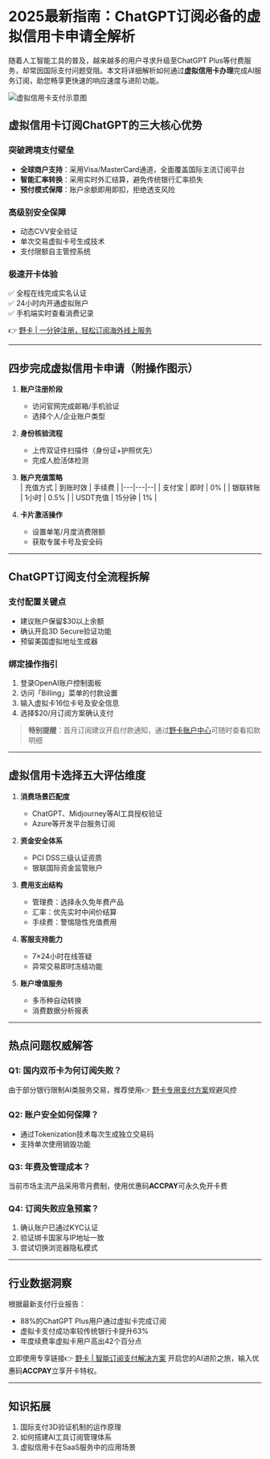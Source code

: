 # 2025最新指南：ChatGPT订阅必备的虚拟信用卡申请全解析

随着人工智能工具的普及，越来越多的用户寻求升级至ChatGPT Plus等付费服务，却常因国际支付问题受阻。本文将详细解析如何通过**虚拟信用卡办理**完成AI服务订阅，助您畅享更快速的响应速度与进阶功能。

![虚拟信用卡支付示意图](https://via.placeholder.com/800x400)

## 虚拟信用卡订阅ChatGPT的三大核心优势
### 突破跨境支付壁垒
- **全球商户支持**：采用Visa/MasterCard通道，全面覆盖国际主流订阅平台
- **智能汇率转换**：采用实时外汇结算，避免传统银行汇率损失
- **预付模式保障**：账户余额即用即扣，拒绝透支风险

### 高级别安全保障
- 动态CVV安全验证
- 单次交易虚拟卡号生成技术
- 支付限额自主管控系统

### 极速开卡体验
✅ 全程在线完成实名认证  
✅ 24小时内开通虚拟账户  
✅ 手机端实时查看消费记录  

👉 [野卡 | 一分钟注册，轻松订阅海外线上服务](https://bbtdd.com/yeka)

---

## 四步完成虚拟信用卡申请（附操作图示）
1. **账户注册阶段**  
   - 访问官网完成邮箱/手机验证
   - 选择个人/企业账户类型

2. **身份核验流程**  
   - 上传双证件扫描件（身份证+护照优先）
   - 完成人脸活体检测

3. **账户充值策略**  
   | 充值方式 | 到账时效 | 手续费 |
   |---|---|--|
   | 支付宝 | 即时 | 0% |
   | 银联转账 | 1小时 | 0.5% |
   | USDT充值 | 15分钟 | 1% |

4. **卡片激活操作**  
   - 设置单笔/月度消费限额
   - 获取专属卡号及安全码

---

## ChatGPT订阅支付全流程拆解
### 支付配置关键点
- 建议账户保留$30以上余额
- 确认开启3D Secure验证功能
- 预留美国虚拟地址生成器

### 绑定操作指引
1. 登录OpenAI账户控制面板
2. 访问「Billing」菜单的付款设置
3. 输入虚拟卡16位卡号及安全信息
4. 选择$20/月订阅方案确认支付

> **特别提醒**：首月订阅建议开启付款通知，通过[野卡账户中心](https://bbtdd.com/yeka)可随时查看扣款明细

---

## 虚拟信用卡选择五大评估维度
1. **消费场景匹配度**  
   - ChatGPT、Midjourney等AI工具授权验证
   - Azure等开发平台服务订阅

2. **资金安全体系**  
   - PCI DSS三级认证资质
   - 银联国际资金监管账户

3. **费用支出结构**  
   - 管理费：选择永久免年费产品
   - 汇率：优先实时中间价结算
   - 手续费：警惕隐性充值费用

4. **客服支持能力**  
   - 7×24小时在线答疑
   - 异常交易即时冻结功能

5. **账户增值服务**  
   - 多币种自动转换
   - 消费数据分析报表

---

## 热点问题权威解答
### Q1: 国内双币卡为何订阅失败？
由于部分银行限制AI类服务交易，推荐使用👉 [野卡专用支付方案](https://bbtdd.com/yeka)规避风控

### Q2: 账户安全如何保障？
- 通过Tokenization技术每次生成独立交易码
- 支持单次使用销毁功能

### Q3: 年费及管理成本？
当前市场主流产品采用零月费制，使用优惠码**ACCPAY**可永久免开卡费

### Q4: 订阅失败应急预案？
1. 确认账户已通过KYC认证
2. 验证绑卡国家与IP地址一致
3. 尝试切换浏览器隐私模式

---

## 行业数据洞察
根据最新支付行业报告：
- 88%的ChatGPT Plus用户通过虚拟卡完成订阅
- 虚拟卡支付成功率较传统银行卡提升63%
- 年度续费率虚拟卡用户高出42个百分点

立即使用专享链接👉 [野卡 | 智能订阅支付解决方案](https://bbtdd.com/yeka) 开启您的AI进阶之旅，输入优惠码**ACCPAY**立享开卡特权。

---

## 知识拓展
1. 国际支付3D验证机制的运作原理
2. 如何搭建AI工具订阅管理体系
3. 虚拟信用卡在SaaS服务中的应用场景